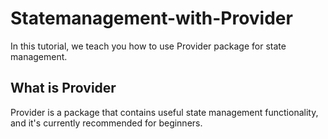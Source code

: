 # Statemanagement-with-Provider
In this tutorial, we teach you how to use Provider package for state management.
## What is Provider
Provider is a package that contains useful state management functionality, and it's currently recommended for beginners.
